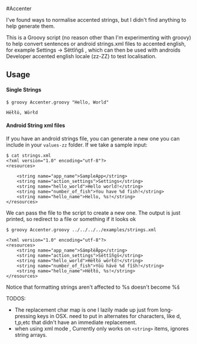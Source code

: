 #Accenter

I've found ways to normalise accented strings, but I didn't find anything to help generate them.

This is a Groovy script (no reason other than I'm experimenting with groovy) to help convert sentences or android strings.xml files to accented english, for example Settings -> Sëttîñgš , which can then be used with androids Developer accented english locale (zz-ZZ) to test localisation.

## Usage

#### Single Strings
	$ groovy Accenter.groovy "Hello, World"

	Hëłłö, Wörłd
	
#### Android String xml files

If you have an android strings file, you can generate a new one you can include in your `values-zz` folder. If we take a sample input:

````
$ cat strings.xml
<?xml version="1.0" encoding="utf-8"?>
<resources>

    <string name="app_name">SampleApp</string>
    <string name="action_settings">Settings</string>
    <string name="hello_world">Hello world!</string>
    <string name="number_of_fish">You have %d fish!</string>
    <string name="hello_name">Hello, %s!</string>
</resources>

````

We can pass the file to the script to create a new one. The output is just printed, so redirect to a file or something if it looks ok

	$ groovy Accenter.groovy ../../../../examples/strings.xml
	
	<?xml version="1.0" encoding="utf-8"?>
	<resources>
  		<string name="app_name">SámpłëÄpp</string>
  		<string name="action_settings">Sëttîñgš</string>
  		<string name="hello_world">Hëłłö wörłd!</string>
  		<string name="number_of_fish">Yöü hávë %d fîšh!</string>
  		<string name="hello_name">Hëłłö, %s!</string>
	</resources>
	
Notice that formatting strings aren't affected to %s doesn't become %š

TODOS:

* The replacement char map is one I lazily made up just from long-pressing keys in OSX. need to put in alternates for characters, like d, t,p,etc that didn't have an immediate replacement.
* when using xml mode , Currently only works on `<string>` items, ignores string arrays.

